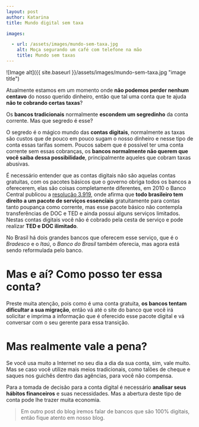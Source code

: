 ```yaml
---
layout: post
author: Katarina
title: Mundo digital sem taxa

images:

  - url: /assets/images/mundo-sem-taxa.jpg
    alt: Moça segurando um café com telefone na mão
    title: Mundo sem taxas
---
```


![Image alt]({{ site.baseurl }}/assets/images/mundo-sem-taxa.jpg "image title")

Atualmente estamos em um momento onde **não podemos perder nenhum centavo** do nosso querido dinheiro, então que tal uma conta que te ajuda **não te cobrando certas taxas**? 

Os **bancos tradicionais** normalmente **escondem um segredinho** da conta corrente. Mas que segredo é esse?

<!--more-->

O segredo é o mágico mundo das **contas digitais**, normalmente as taxas são custos que de pouco em pouco sugam o nosso dinheiro e nesse tipo de conta essas tarifas somem. Poucos sabem que é possível ter uma conta corrente sem essas cobranças, os **bancos normalmente não querem que você saiba dessa possibilidade**, principalmente aqueles que cobram taxas abusivas.

É necessário entender que as contas digitais não são aquelas contas gratuitas, com os pacotes básicos que o governo obriga todos os bancos a oferecerem, elas são coisas completamente diferentes, em 2010 o Banco Central publicou a [resolução 3.919](http://www.bcb.gov.br/pre/normativos/busca/normativo.asp?tipo=Res&ano=2010&numero=3919), onde afirma que **todo brasileiro tem direito a um pacote de serviços essenciais** gratuitamente para contas tanto poupança como corrente, mas esse pacote básico não contempla transferências de DOC e TED e ainda possui alguns serviços limitados. Nestas contas digitais você não é cobrado pela cesta de serviço e pode realizar **TED e DOC ilimitado**.

No Brasil há dois grandes bancos que oferecem esse serviço, que é o *Bradesco* e o *Itaú*, o *Banco do Brasil* também oferecia, mas agora está sendo reformulada pelo banco.

Mas e aí? Como posso ter essa conta?
=====================================


Preste muita atenção, pois como é uma conta gratuita, **os bancos tentam dificultar a sua migração**, então vá até o site do banco que você irá solicitar e imprima a informação que é oferecido esse pacote digital e vá conversar com o seu gerente para essa transição.

Mas realmente vale a pena?
==========================

Se você usa muito a Internet no seu dia a dia da sua conta, sim, vale muito. Mas se caso você utilize mais meios tradicionais, como talões de cheque e saques nos guichês dentro das agências, para você não compensa.

Para a tomada de decisão para a conta digital é necessário **analisar seus hábitos financeiros** e suas necessidades. Mas a abertura deste tipo de conta pode lhe trazer muita economia.

>Em outro post do blog iremos falar de bancos que são 100% digitais, então fique atento em nosso blog.